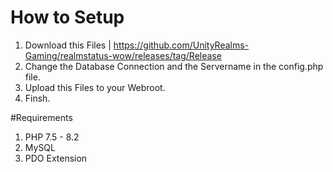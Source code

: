 # How to Setup 
1. Download this Files | https://github.com/UnityRealms-Gaming/realmstatus-wow/releases/tag/Release
2. Change the Database Connection and the Servername in the config.php file.
3. Upload this Files to your Webroot.
4. Finsh.

#Requirements
1. PHP 7.5 - 8.2
2. MySQL
3. PDO Extension
